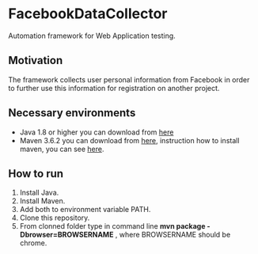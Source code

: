 # FacebookDataCollector

Automation framework for Web Application testing.

## Motivation

The framework collects user personal information from Facebook in order to further use this information for registration on another project.

## Necessary environments

* Java 1.8 or higher you can download from [here](https://java.com/ru/download/)
* Maven 3.6.2 you can download from [here](https://maven.apache.org/download.cgi), instruction how to install maven, you can see [here](http://www.apache-maven.ru/install.html).

## How to run

1. Install Java.
2. Install Maven.
3. Add both to environment variable PATH.
4. Clone this repository.
5. From clonned folder type in command line __mvn package -Dbrowser=BROWSERNAME__ , where BROWSERNAME should be chrome.
